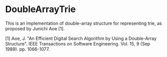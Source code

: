 # DoubleArrayTrie

This is an implementation of double-array structure for representing trie, 
as proposed by Junichi Aoe [1].

[1] Aoe, J. "An Efficient Digital Search Algorithm by Using a Double-Array 
    Structure". IEEE Transactions on Software Engineering. Vol. 15, 9 
    (Sep 1989). pp. 1066-1077.
